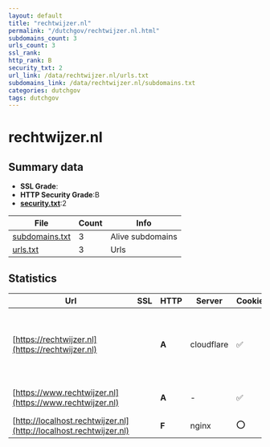 ```yaml
---
layout: default
title: "rechtwijzer.nl"
permalink: "/dutchgov/rechtwijzer.nl.html"
subdomains_count: 3
urls_count: 3
ssl_rank: 
http_rank: B
security_txt: 2
url_link: /data/rechtwijzer.nl/urls.txt
subdomains_link: /data/rechtwijzer.nl/subdomains.txt
categories: dutchgov
tags: dutchgov
---
```



# rechtwijzer.nl
## Summary data


 - **SSL Grade**:
 - **HTTP Security Grade**:B
 - **[security.txt](https://www.digitaleoverheid.nl/nieuws/standaard-security-txt-nu-verplicht-voor-overheid/)**:2


| File       | Count | Info |
|------------|-------|------|
|[subdomains.txt](/DutchGovScope/data/rechtwijzer.nl/subdomains.txt)|3|Alive subdomains|
|[urls.txt](/DutchGovScope/data/rechtwijzer.nl/urls.txt)|3|Urls|


## Statistics


| Url | SSL | HTTP | Server | Cookie | HSTS | CORS | CTO | CSP | XFO | XXP | RP |FP| Tech |Title |
|--------|-------|-------|------|------|------|------|------|------|------|------|------|------|------|------|
|[https://rechtwijzer.nl](https://rechtwijzer.nl)| | **A**|cloudflare|:white_check_mark: |:white_check_mark: | | | :white_check_mark:| :white_check_mark: | :white_check_mark: | :white_check_mark: | |Cloudflare Cloudflare Bot Management HSTS Microsoft ASP.NET:-|Home - Rechtwijz...|
|[https://www.rechtwijzer.nl](https://www.rechtwijzer.nl)| | **A**|-|:white_check_mark: |:white_check_mark: | | | :white_check_mark:| :white_check_mark: | :white_check_mark: | :white_check_mark: | |HSTS Microsoft ASP.NET:-|Object moved|
|[http://localhost.rechtwijzer.nl](http://localhost.rechtwijzer.nl)| | **F**|nginx|:o: | | | | | :white_check_mark: | :white_check_mark: | :white_check_mark: | |Laravel Nginx PHP|Weakpass|


